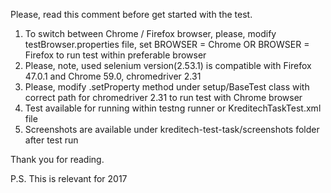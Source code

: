 Please, read this comment before get started with the test.

   1. To switch between Chrome / Firefox browser, please, modify testBrowser.properties file,
   set BROWSER = Chrome OR BROWSER = Firefox to run test within preferable browser
   2. Please, note, used selenium version(2.53.1) is compatible with Firefox 47.0.1
   and Chrome 59.0, chromedriver 2.31
   3. Please, modify .setProperty method under setup/BaseTest class with correct path for chromedriver 2.31
   to run test with Chrome browser
   4. Test available for running within testng runner or KreditechTaskTest.xml file
   5. Screenshots are available under kreditech-test-task/screenshots folder after test run

   Thank you for reading. 
   
  P.S. This is relevant for 2017
